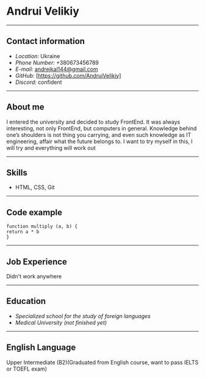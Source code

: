# **Andrui Velikiy**
-------
## **Contact information**
* *Location:* Ukraine 
* *Phone Number:* +380673456789
* *E-mail:* andrejkal144@gmail.com
* *GitHub:* [https://github.com/AndruiVelikiy]
* *Discord:* confident
---------
## **About me**
I entered the university and decided to study FrontEnd. It was always interesting, not only FrontEnd, but computers in general. Knowledge behind one’s shoulders is not thing you carrying, and even such knowledge as IT engineering, affair what the future belongs to. I want to try myself in this, I will try and everything will work out

----------

## **Skills**
* HTML, CSS, Git
--------
## **Code example**
```
function multiply (a, b) {
return a * b
}
```
-------------
## **Job Experience**
Didn't work anywhere

--------
## **Education**
* *Specialized school for the study of foreign languages*
* *Medical University (not finished yet)*
--------------
## **English Language**
Upper Intermediate (B2)(Graduated from English course, want to pass IELTS or TOEFL exam)